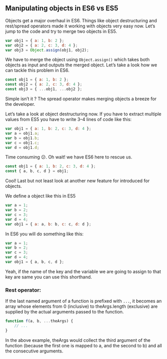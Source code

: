 ## Manipulating objects in ES6 vs ES5

Objects get a major overhaul in ES6. Things like object destructuring and rest/spread operators made it working with objects very easy now. Let’s jump to the code and try to merge two objects in ES5.

```javascript
var obj1 = { a: 1, b: 2 };
var obj2 = { a: 2, c: 3, d: 4 };
var obj3 = Object.assign(obj1, obj2);
```

We have to merge the object using `Object.assign()` which takes both objects as input and outputs the merged object. Let’s take a look how we can tackle this problem in ES6.

```javascript
const obj1 = { a: 1, b: 2 };
const obj2 = { a: 2, c: 3, d: 4 };
const obj3 = { ...obj1, ...obj2 };
```

Simple isn’t it ? The spread operator makes merging objects a breeze for the developer.

Let’s take a look at object destructuring now. If you have to extract multiple values from ES5 you have to write 3–4 lines of code like this:

```javascript
var obj1 = { a: 1, b: 2, c: 3, d: 4 };
var a = obj1.a;
var b = obj1.b;
var c = obj1.c;
var d = obj1.d;
```

Time consuming 😕. Oh wait! we have ES6 here to rescue us.

```javascript
const obj1 = { a: 1, b: 2, c: 3, d: 4 };
const { a, b, c, d } = obj1;
```

Cool! Last but not least look at another new feature for introduced for objects.

We define a object like this in ES5

```javascript
var a = 1;
var b = 2;
var c = 3;
var d = 4;
var obj1 = { a: a, b: b, c: c, d: d };
```

In ES6 you will do something like this:

```javascript
var a = 1;
var b = 2;
var c = 3;
var d = 4;
var obj1 = { a, b, c, d };
```

Yeah, if the name of the key and the variable we are going to assign to that key are same you can use this shorthand.

### Rest operator:

If the last named argument of a function is prefixed with `...`, it becomes an array whose elements from 0 (inclusive) to theArgs.length (exclusive) are supplied by the actual arguments passed to the function.

```javascript
function f(a, b, ...theArgs) {
	// ...
}
```

In the above example, theArgs would collect the third argument of the function (because the first one is mapped to a, and the second to b) and all the consecutive arguments.
